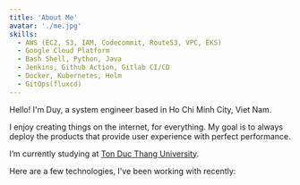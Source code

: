 ```yaml
---
title: 'About Me'
avatar: './me.jpg'
skills:
  - AWS (EC2, S3, IAM, Codecommit, Route53, VPC, EKS)
  - Google Cloud Platform
  - Bash Shell, Python, Java
  - Jenkins, Github Action, Gitlab CI/CD
  - Docker, Kubernetes, Helm
  - GitOps(fluxcd)
---
```


Hello! I'm Duy, a system engineer based in Ho Chi Minh City, Viet Nam.

I enjoy creating things on the internet, for everything. My goal is to always deploy the products that provide user experience with perfect performance.

I’m currently studying at [Ton Duc Thang University](https://www.tdtu.edu.vn/).

Here are a few technologies, I've been working with recently:
